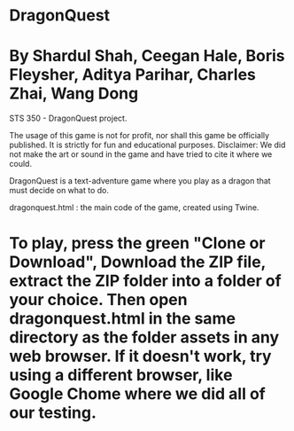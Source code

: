# DragonQuest
# By Shardul Shah, Ceegan Hale, Boris Fleysher, Aditya Parihar, Charles Zhai, Wang Dong
 STS 350 - DragonQuest project.
 
 The usage of this game is not for profit, nor shall this game be officially published. It is strictly for fun and educational purposes.
 Disclaimer: We did not make the art or sound in the game and have tried to cite it where we could.
 
 DragonQuest is a text-adventure game where you play as a dragon that must decide on what to do.
 
 dragonquest.html : the main code of the game, created using Twine. 
 
# To play, press the green "Clone or Download",  Download the ZIP file, extract the ZIP folder into a folder of your choice. Then open dragonquest.html in the same directory as the folder assets in any web browser. If it doesn't work, try using a different browser, like Google Chome where we did all of our testing.
